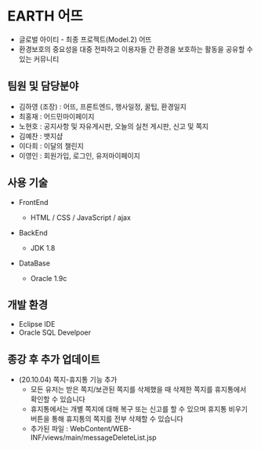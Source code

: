 # EARTH 어뜨
  - 글로벌 아이티 - 최종 프로젝트(Model.2) 어뜨
  - 환경보호의 중요성을 대중 전파하고 이용자들 간 환경을 보호하는 활동을 공유할 수 있는 커뮤니티
  
## 팀원 및 담당분야
  - 김하영 (조장) : 어뜨, 프론트엔드, 행사일정, 꿀팁, 환경일지 
  - 최홍재 : 어드민마이페이지
  - 노현호 : 공지사항 및 자유게시판, 오늘의 실천 게시판, 신고 및 쪽지
  - 김예찬 : 뱃지샵
  - 이다희 : 이달의 챌린지
  - 이영인 : 회원가입, 로그인, 유저마이페이지

## 사용 기술
  - FrontEnd
    - HTML / CSS / JavaScript / ajax 
    
  - BackEnd
    - JDK 1.8
    
  - DataBase
    - Oracle 1.9c
   
## 개발 환경
  - Eclipse IDE
  - Oracle SQL Develpoer
  
## 종강 후 추가 업데이트
  - (20.10.04) 쪽지-휴지통 기능 추가
    - 모든 유저는 받은 쪽지/보관된 쪽지를 삭제했을 때 삭제한 쪽지를 휴지통에서 확인할 수 있습니다
    - 휴지통에서는 개별 쪽지에 대해 복구 또는 신고를 할 수 있으며 휴지통 비우기 버튼을 통해 휴지통의 쪽지를 전부 삭제할 수 있습니다
    - 추가된 파일 : WebContent/WEB-INF/views/main/messageDeleteList.jsp

